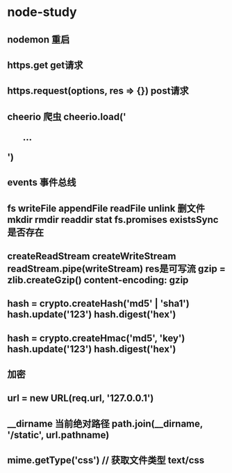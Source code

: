 # node-study

## nodemon 重启

## https.get get请求

## https.request(options, res => {}) post请求

## cheerio 爬虫 cheerio.load('<ul id = "fruits">...</ul>')

## events 事件总线

## fs writeFile appendFile  readFile unlink 删文件 mkdir rmdir readdir stat fs.promises existsSync 是否存在

## createReadStream createWriteStream readStream.pipe(writeStream) res是可写流 gzip = zlib.createGzip() content-encoding: gzip

## hash = crypto.createHash('md5' | 'sha1') hash.update('123') hash.digest('hex')

## hash = crypto.createHmac('md5', 'key') hash.update('123') hash.digest('hex')

## 加密

## url = new URL(req.url, '127.0.0.1')

## __dirname 当前绝对路径  path.join(__dirname, '/static', url.pathname)

## mime.getType('css') // 获取文件类型 text/css
